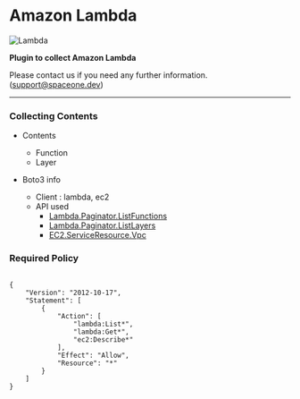 # Amazon Lambda

![Lambda](https://spaceone-custom-assets.s3.ap-northeast-2.amazonaws.com/console-assets/icons/cloud-services/aws/AWS-Lambda.svg)

**Plugin to collect Amazon Lambda**

Please contact us if you need any further information. (<support@spaceone.dev>)

---

### Collecting Contents

- Contents
  - Function
  - Layer
  
- Boto3 info
  - Client : lambda, ec2
  - API used
    - [Lambda.Paginator.ListFunctions](https://boto3.amazonaws.com/v1/documentation/api/latest/reference/services/lambda.html#Lambda.Paginator.ListFunctions)
    - [Lambda.Paginator.ListLayers](https://boto3.amazonaws.com/v1/documentation/api/latest/reference/services/lambda.html#Lambda.Paginator.ListLayers)
    - [EC2.ServiceResource.Vpc](https://boto3.amazonaws.com/v1/documentation/api/latest/reference/services/ec2.html#EC2.ServiceResource.Vpc)
   

### Required Policy
  
<pre>
<code>
{
    "Version": "2012-10-17",
    "Statement": [
        {
            "Action": [
                "lambda:List*",
                "lambda:Get*",
                "ec2:Describe*"
            ],
            "Effect": "Allow",
            "Resource": "*"
        }
    ]
}
</code>
</pre>